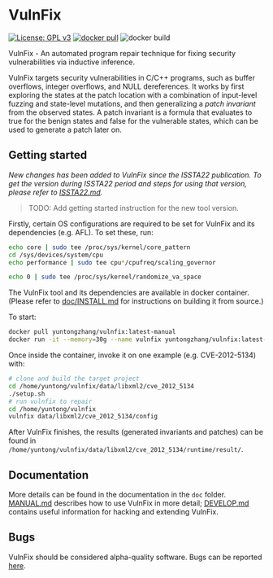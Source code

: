 # VulnFix

[![License: GPL v3](https://img.shields.io/badge/License-GPLv3-blue.svg)](https://www.gnu.org/licenses/gpl-3.0)
[![docker pull](https://img.shields.io/docker/pulls/yuntongzhang/vulnfix)](https://hub.docker.com/repository/docker/yuntongzhang/vulnfix)
![docker build](https://github.com/yuntongzhang/vulnfix/actions/workflows/docker-image.yml/badge.svg)


VulnFix - An automated program repair technique for fixing security vulnerabilities via inductive
inference.

VulnFix targets security vulnerabilities in C/C++ programs, such as buffer overflows, integer
overflows, and NULL dereferences. It works by first exploring the states at the patch location
with a combination of input-level fuzzing and state-level mutations, and then generalizing
a _patch invariant_ from the observed states.
A patch invariant is a formula that evaluates to true for the benign states and false for
the vulnerable states, which can be used to generate a patch later on.

## Getting started

_New changes has been added to VulnFix since the ISSTA22 publication. To get the version during
ISSTA22 period and steps for using that version, please refer to [ISSTA22.md](doc/ISSTA22.md)._

> TODO: Add getting started instruction for the new tool version.

Firstly, certain OS configurations are required to be set for VulnFix and its dependencies (e.g. AFL).
To set these, run:

```bash
echo core | sudo tee /proc/sys/kernel/core_pattern
cd /sys/devices/system/cpu
echo performance | sudo tee cpu*/cpufreq/scaling_governor

echo 0 | sudo tee /proc/sys/kernel/randomize_va_space
```

The VulnFix tool and its dependencies are available in docker container. (Please refer to
[doc/INSTALL.md](doc/INSTALL.md) for instructions on building it from source.)

To start:

```bash
docker pull yuntongzhang/vulnfix:latest-manual
docker run -it --memory=30g --name vulnfix yuntongzhang/vulnfix:latest-manual
```

Once inside the container, invoke it on one example (e.g. CVE-2012-5134) with:

```bash
# clone and build the target project
cd /home/yuntong/vulnfix/data/libxml2/cve_2012_5134
./setup.sh
# run vulnfix to repair
cd /home/yuntong/vulnfix
vulnfix data/libxml2/cve_2012_5134/config
```

After VulnFix finishes, the results (generated invariants and patches) can be found in
`/home/yuntong/vulnfix/data/libxml2/cve_2012_5134/runtime/result/`.

## Documentation

More details can be found in the documentation in the `doc` folder. [MANUAL.md](doc/MANUAL.md)
describes how to use VulnFix in more detail; [DEVELOP.md](doc/DEVELOP.md) contains useful
information for hacking and extending VulnFix.


## Bugs

VulnFix should be considered alpha-quality software. Bugs can be reported
[here](https://github.com/yuntongzhang/vulnfix/issues).

